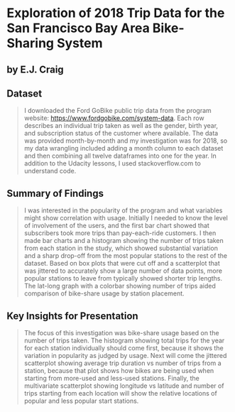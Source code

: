 # Exploration of 2018 Trip Data for the San Francisco Bay Area Bike-Sharing System
## by E.J. Craig


## Dataset

> I downloaded the Ford GoBike public trip data from the program website: https://www.fordgobike.com/system-data.  Each row describes an individual trip taken as well as the gender, birth year, and subscription status of the customer where available. The data was provided month-by-month and my investigation was for 2018, so my data wrangling included adding a month column to each dataset and then combining all twelve dataframes into one for the year.  In addition to the Udacity lessons, I used stackoverflow.com to understand code.


## Summary of Findings

> I was interested in the popularity of the program and what variables might show correlation with usage.  Initially I needed to know the level of involvement of the users, and the first bar chart showed that subscribers took more trips than pay-each-ride customers.  I  then made bar charts and a histogram showing the number of trips taken from each station in the study, which showed substantial variation and a sharp drop-off from the most popular stations to the rest of the dataset.  Based on box plots that were cut off and a scatterplot that was jittered to accurately show a large number of data points, more popular stations to leave from typically showed shorter trip lengths.  The lat-long graph with a colorbar showing number of trips aided comparison of bike-share usage by station placement.


## Key Insights for Presentation

> The focus of this investigation was bike-share usage based on the number of trips taken.  The histogram showing total trips for the year for each station individually should come first, because it shows the variation in popularity as judged by usage.  Next will come the jittered scatterplot showing average trip duration vs number of trips from a station, because that plot shows how bikes are being used when starting from more-used and less-used stations.  Finally, the multivariate scatterplot showing longitude vs latitude and number of trips starting from each location will show the relative locations of popular and less popular start stations.
